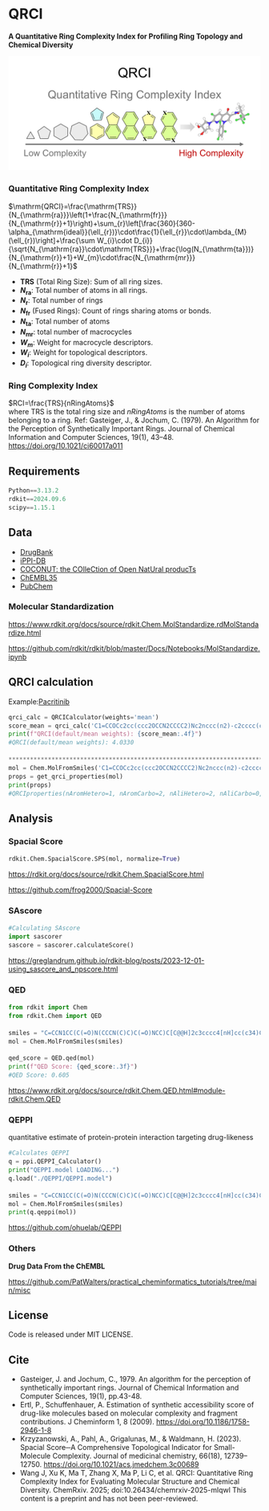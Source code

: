 # QRCI

**A Quantitative Ring Complexity Index for Profiling Ring Topology and Chemical Diversity** 

![QRCI](https://github.com/AspirinCode/qrci/blob/main/figures/qrci_cover.png)

### Quantitative Ring Complexity Index

$\mathrm{QRCI}=\frac{\mathrm{TRS}}{N_{\mathrm{ra}}}\left(1+\frac{N_{\mathrm{fr}}}{N_{\mathrm{r}}+1}\right)+\sum_{r}\left[\frac{360}{360-\alpha_{\mathrm{ideal}}(\ell_{r})}\cdot\frac{1}{\ell_{r}}\cdot\lambda_{M}(\ell_{r})\right]+\frac{\sum W_{i}\cdot D_{i}}{\sqrt{N_{\mathrm{ra}}\cdot\mathrm{TRS}}}+\frac{\log(N_{\mathrm{ta}})}{N_{\mathrm{r}}+1}+W_{m}\cdot\frac{N_{\mathrm{mr}}}{N_{\mathrm{r}}+1}$  

* **TRS** (Total Ring Size): Sum of all ring sizes.
* **$N_{\mathrm{ra}}$**: Total number of atoms in all rings.
* **$N_{\mathrm{r}}$**: Total number of rings
* **$N_{\mathrm{fr}}$** (Fused Rings): Count of rings sharing atoms or bonds.
* **$N_{\mathrm{ta}}$**: Total number of atoms
* **$N_{\mathrm{mr}}$**: total number of macrocycles
* **$W_{m}$**: Weight for macrocycle descriptors.
* **$W_{i}$**: Weight for topological descriptors.
* **$D_{i}$**: Topological ring diversity descriptor.


### Ring Complexity Index
$RCI=\frac{TRS}{nRingAtoms}$  
where TRS is the total ring size and $nRingAtoms$ is the number of atoms belonging to a ring.
Ref: Gasteiger, J., & Jochum, C. (1979). An Algorithm for the Perception of Synthetically Important Rings. Journal of Chemical Information and Computer Sciences, 19(1), 43–48. https://doi.org/10.1021/ci60017a011  


## Requirements
```python
Python==3.13.2
rdkit==2024.09.6
scipy==1.15.1
```

## Data

* [DrugBank](https://go.drugbank.com/)  
* [iPPI-DB](https://ippidb.pasteur.fr/)  
* [COCONUT: the COlleCtion of Open NatUral producTs](https://coconut.naturalproducts.net/)  
* [ChEMBL35](https://www.ebi.ac.uk/chembl/)
* [PubChem](https://pubchem.ncbi.nlm.nih.gov/)  


### Molecular Standardization

https://www.rdkit.org/docs/source/rdkit.Chem.MolStandardize.rdMolStandardize.html

https://github.com/rdkit/rdkit/blob/master/Docs/Notebooks/MolStandardize.ipynb



## QRCI calculation

Example:[Pacritinib](https://go.drugbank.com/drugs/DB11697)


```python
qrci_calc = QRCICalculator(weights='mean')
score_mean = qrci_calc('C1=CCOCc2cc(ccc2OCCN2CCCC2)Nc2nccc(n2)-c2cccc(c2)COC1')
print(f"QRCI(default/mean weights): {score_mean:.4f}")
#QRCI(default/mean weights): 4.0330

***************************************************************************************
mol = Chem.MolFromSmiles('C1=CCOCc2cc(ccc2OCCN2CCCC2)Nc2nccc(n2)-c2cccc(c2)COC1')
props = get_qrci_properties(mol)
print(props)
#QRCIproperties(nAromHetero=1, nAromCarbo=2, nAliHetero=2, nAliCarbo=0, nSatHetero=1, nSatCarbo=0, nMacrocycles=1)

```


## Analysis

### Spacial Score

```python
rdkit.Chem.SpacialScore.SPS(mol, normalize=True)
```

https://rdkit.org/docs/source/rdkit.Chem.SpacialScore.html  

https://github.com/frog2000/Spacial-Score  


### SAscore

```python
#Calculating SAscore
import sascorer
sascore = sascorer.calculateScore()
```

https://greglandrum.github.io/rdkit-blog/posts/2023-12-01-using_sascore_and_npscore.html


### QED

```python
from rdkit import Chem
from rdkit.Chem import QED

smiles = "C=CCN1CC(C(=O)N(CCCN(C)C)C(=O)NCC)C[C@@H]2c3cccc4[nH]cc(c34)C[C@H]21"
mol = Chem.MolFromSmiles(smiles)

qed_score = QED.qed(mol)
print(f"QED Score: {qed_score:.3f}")
#QED Score: 0.605
```

https://www.rdkit.org/docs/source/rdkit.Chem.QED.html#module-rdkit.Chem.QED


### QEPPI
quantitative estimate of protein-protein interaction targeting drug-likeness  

```python
#Calculates QEPPI
q = ppi.QEPPI_Calculator()
print("QEPPI.model LOADING...")
q.load("./QEPPI/QEPPI.model")

smiles = "C=CCN1CC(C(=O)N(CCCN(C)C)C(=O)NCC)C[C@@H]2c3cccc4[nH]cc(c34)C[C@H]21"
mol = Chem.MolFromSmiles(smiles)
print(q.qeppi(mol))
```

https://github.com/ohuelab/QEPPI  



### Others

**Drug Data From the ChEMBL**

https://github.com/PatWalters/practical_cheminformatics_tutorials/tree/main/misc


## License
Code is released under MIT LICENSE.


## Cite

* Gasteiger, J. and Jochum, C., 1979. An algorithm for the perception of synthetically important rings. Journal of Chemical Information and Computer Sciences, 19(1), pp.43-48.
* Ertl, P., Schuffenhauer, A. Estimation of synthetic accessibility score of drug-like molecules based on molecular complexity and fragment contributions. J Cheminform 1, 8 (2009). https://doi.org/10.1186/1758-2946-1-8
* Krzyzanowski, A., Pahl, A., Grigalunas, M., & Waldmann, H. (2023). Spacial Score─A Comprehensive Topological Indicator for Small-Molecule Complexity. Journal of medicinal chemistry, 66(18), 12739–12750. https://doi.org/10.1021/acs.jmedchem.3c00689
* Wang J, Xu K, Ma T, Zhang X, Ma P, Li  C, et al. QRCI: Quantitative Ring Complexity Index for Evaluating Molecular Structure and Chemical Diversity. ChemRxiv. 2025; doi:10.26434/chemrxiv-2025-mlqwl  This content is a preprint and has not been peer-reviewed.






